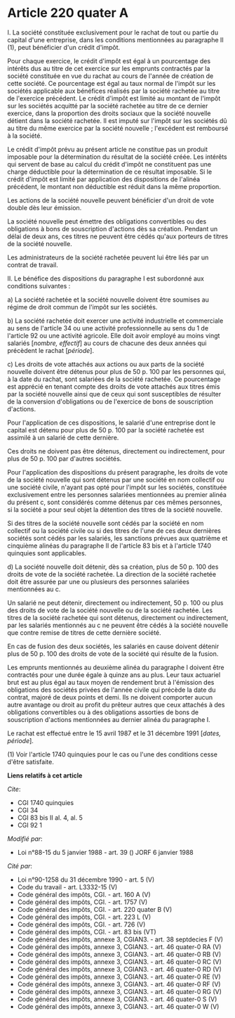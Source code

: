 # Article 220 quater A

I. La société constituée exclusivement pour le rachat de tout ou partie du capital d'une entreprise, dans les conditions
mentionnées au paragraphe II (1), peut bénéficier d'un crédit d'impôt.

Pour chaque exercice, le crédit d'impôt est égal à un pourcentage des intérêts dus au titre de cet exercice sur les emprunts
contractés par la société constituée en vue du rachat au cours de l'année de création de cette société. Ce pourcentage est
égal au taux normal de l'impôt sur les sociétés applicable aux bénéfices réalisés par la société rachetée au titre de
l'exercice précédent. Le crédit d'impôt est limité au montant de l'impôt sur les sociétés acquitté par la société rachetée au
titre de ce dernier exercice, dans la proportion des droits sociaux que la société nouvelle détient dans la société rachetée.
Il est imputé sur l'impôt sur les sociétés dû au titre du même exercice par la société nouvelle ; l'excédent est remboursé à
la société.

Le crédit d'impôt prévu au présent article ne constitue pas un produit imposable pour la détermination du résultat de la
société créée. Les intérêts qui servent de base au calcul du crédit d'impôt ne constituent pas une charge déductible pour la
détermination de ce résultat imposable. Si le crédit d'impôt est limité par application des dispositions de l'alinéa
précédent, le montant non déductible est réduit dans la même proportion.

Les actions de la société nouvelle peuvent bénéficier d'un droit de vote double dès leur émission.

La société nouvelle peut émettre des obligations convertibles ou des obligations à bons de souscription d'actions dès sa
création. Pendant un délai de deux ans, ces titres ne peuvent être cédés qu'aux porteurs de titres de la société nouvelle.

Les administrateurs de la société rachetée peuvent lui être liés par un contrat de travail.

II. Le bénéfice des dispositions du paragraphe I est subordonné aux conditions suivantes :

a) La société rachetée et la société nouvelle doivent être soumises au régime de droit commun de l'impôt sur les sociétés.

b) La société rachetée doit exercer une activité industrielle et commerciale au sens de l'article 34 ou une activité
professionnelle au sens du 1 de l'article 92 ou une activité agricole. Elle doit avoir employé au moins vingt salariés
[*nombre, effectif*] au cours de chacune des deux années qui précèdent le rachat [*période*].

c) Les droits de vote attachés aux actions ou aux parts de la société nouvelle doivent être détenus pour plus de 50 p. 100
par les personnes qui, à la date du rachat, sont salariées de la société rachetée. Ce pourcentage est apprécié en tenant
compte des droits de vote attachés aux titres émis par la société nouvelle ainsi que de ceux qui sont susceptibles de
résulter de la conversion d'obligations ou de l'exercice de bons de souscription d'actions.

Pour l'application de ces dispositions, le salarié d'une entreprise dont le capital est détenu pour plus de 50 p. 100 par la
société rachetée est assimilé à un salarié de cette dernière.

Ces droits ne doivent pas être détenus, directement ou indirectement, pour plus de 50 p. 100 par d'autres sociétés.

Pour l'application des dispositions du présent paragraphe, les droits de vote de la société nouvelle qui sont détenus par une
société en nom collectif ou une société civile, n'ayant pas opté pour l'impôt sur les sociétés, constituée exclusivement
entre les personnes salariées mentionnées au premier alinéa du présent c, sont considérés comme détenus par ces mêmes
personnes, si la société a pour seul objet la détention des titres de la société nouvelle.

Si des titres de la société nouvelle sont cédés par la société en nom collectif ou la société civile ou si des titres de
l'une de ces deux dernières sociétés sont cédés par les salariés, les sanctions prévues aux quatrième et cinquième alinéas du
paragraphe II de l'article 83 bis et à l'article 1740 quinquies sont applicables.

d) La société nouvelle doit détenir, dès sa création, plus de 50 p. 100 des droits de vote de la société rachetée. La
direction de la société rachetée doit être assurée par une ou plusieurs des personnes salariées mentionnées au c.

Un salarié ne peut détenir, directement ou indirectement, 50 p. 100 ou plus des droits de vote de la société nouvelle ou de
la société rachetée. Les titres de la société rachetée qui sont détenus, directement ou indirectement, par les salariés
mentionnés au c ne peuvent être cédés à la société nouvelle que contre remise de titres de cette dernière société.

En cas de fusion des deux sociétés, les salariés en cause doivent détenir plus de 50 p. 100 des droits de vote de la société
qui résulte de la fusion.

Les emprunts mentionnés au deuxième alinéa du paragraphe I doivent être contractés pour une durée égale à quinze ans au plus.
Leur taux actuariel brut est au plus égal au taux moyen de rendement brut à l'émission des obligations des sociétés privées
de l'année civile qui précède la date du contrat, majoré de deux points et demi. Ils ne doivent comporter aucun autre
avantage ou droit au profit du prêteur autres que ceux attachés à des obligations convertibles ou à des obligations assorties
de bons de souscription d'actions mentionnées au dernier alinéa du paragraphe I.

Le rachat est effectué entre le 15 avril 1987 et le 31 décembre  1991 [*dates, période*].

(1) Voir l'article 1740 quinquies pour le cas ou l'une des conditions cesse d'être satisfaite.

**Liens relatifs à cet article**

_Cite_:

  - CGI 1740 quinquies
  - CGI 34
  - CGI 83 bis II al. 4, al. 5
  - CGI 92 1

_Modifié par_:

  - Loi n°88-15 du 5 janvier 1988 - art. 39 () JORF 6 janvier 1988

_Cité par_:

  - Loi n°90-1258 du 31 décembre 1990 - art. 5 (V)
  - Code du travail - art. L3332-15 (V)
  - Code général des impôts, CGI. - art. 160 A (V)
  - Code général des impôts, CGI. - art. 1757 (V)
  - Code général des impôts, CGI. - art. 220 quater B (V)
  - Code général des impôts, CGI. - art. 223 L (V)
  - Code général des impôts, CGI. - art. 726 (V)
  - Code général des impôts, CGI. - art. 83 bis (VT)
  - Code général des impôts, annexe 3, CGIAN3. - art. 38 septdecies F (V)
  - Code général des impôts, annexe 3, CGIAN3. - art. 46 quater-0 RA (V)
  - Code général des impôts, annexe 3, CGIAN3. - art. 46 quater-0 RB (V)
  - Code général des impôts, annexe 3, CGIAN3. - art. 46 quater-0 RC (V)
  - Code général des impôts, annexe 3, CGIAN3. - art. 46 quater-0 RD (V)
  - Code général des impôts, annexe 3, CGIAN3. - art. 46 quater-0 RE (V)
  - Code général des impôts, annexe 3, CGIAN3. - art. 46 quater-0 RF (V)
  - Code général des impôts, annexe 3, CGIAN3. - art. 46 quater-0 RG (V)
  - Code général des impôts, annexe 3, CGIAN3. - art. 46 quater-0 S (V)
  - Code général des impôts, annexe 3, CGIAN3. - art. 46 quater-0 W (V)
